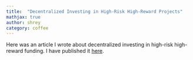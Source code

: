 ```yaml
---
title:  "Decentralized Investing in High-Risk High-Reward Projects"
mathjax: true
author: shrey
category: coffee
---
```


Here was an article I wrote about decentralized investing in high-risk high-reward funding. I have published it [here](https://mirror.xyz/shreyjain.eth/EgwLWUgfg-IUbKdZXMRPbqQFULeSU8Wtd6x_2KG8qNY). 